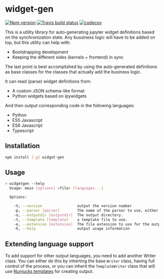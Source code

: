 # widget-gen


[![Npm version](https://img.shields.io/npm/v/widget-gen.svg)](https://www.npmjs.com/package/widget-gen)
[![Travis build status](https://travis-ci.org/vidartf/widget-gen.svg?branch=master)](https://travis-ci.org/vidartf/widget-gen)
[![codecov](https://codecov.io/gh/vidartf/widget-gen/branch/master/graph/badge.svg)](https://codecov.io/gh/vidartf/widget-gen)


This is a utility library for auto-generating jupyter widget definitions
based on the synchronization state. Any bussiness logic will have to be
added on top, but this utility can help with:

- Bootstrapping development
- Keeping the different sides (kernels + frontend) in sync

The last point is best accomplished by using the auto-generated definitions
as base classes for the classes that actually add the business logic.

It can read (parse) widget definitions from:

- A custom JSON schema-like format
- Python widgets based on ipywidgets

And then output corresponding code in the following languages:

- Python
- ES5 Javascript
- ES6 Javascript
- Typescript


## Installation

```bash
npm install [-g] widget-gen
```

## Usage

```bash
> widgetgen --help
  Usage: main [options] <file> [languages...]

  Options:

    -V, --version                output the version number
    -p, --parser [parser]        The name of the parser to use, either "json" or "python".
    -o, --outputdir [outputdir]  The output directory.
    -t, --template [template]    a template file to use.
    -e, --extension [extension]  The file extension to use for the output.
    -h, --help                   output usage information
```


## Extending language support

To add support for other output languages, you need to add another Writer class. You can either
do this by inherting the base `Writer` class, having full control of the process, or you can
inherit the `TemplateWriter` class that will use [Nunjucks templates](https://mozilla.github.io/nunjucks/templating.html) for creating output.
